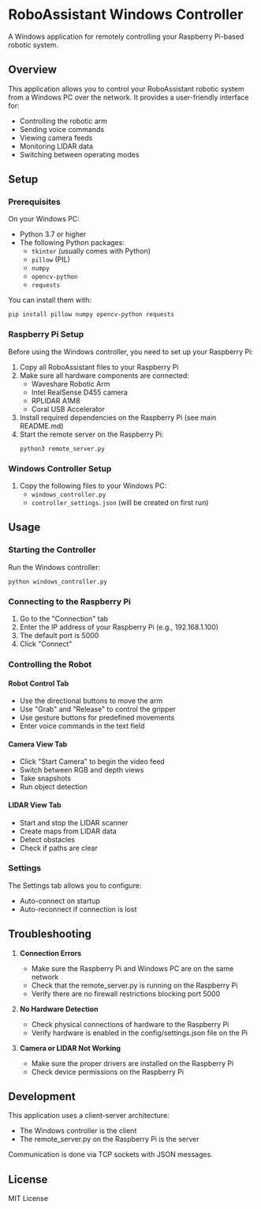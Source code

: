 # RoboAssistant Windows Controller

A Windows application for remotely controlling your Raspberry Pi-based robotic system.

## Overview

This application allows you to control your RoboAssistant robotic system from a Windows PC over the network. It provides a user-friendly interface for:

- Controlling the robotic arm
- Sending voice commands
- Viewing camera feeds
- Monitoring LIDAR data
- Switching between operating modes

## Setup

### Prerequisites

On your Windows PC:
- Python 3.7 or higher
- The following Python packages:
  - `tkinter` (usually comes with Python)
  - `pillow` (PIL)
  - `numpy`
  - `opencv-python`
  - `requests`

You can install them with:
```
pip install pillow numpy opencv-python requests
```

### Raspberry Pi Setup

Before using the Windows controller, you need to set up your Raspberry Pi:

1. Copy all RoboAssistant files to your Raspberry Pi
2. Make sure all hardware components are connected:
   - Waveshare Robotic Arm
   - Intel RealSense D455 camera
   - RPLIDAR A1M8
   - Coral USB Accelerator
3. Install required dependencies on the Raspberry Pi (see main README.md)
4. Start the remote server on the Raspberry Pi:
   ```
   python3 remote_server.py
   ```

### Windows Controller Setup

1. Copy the following files to your Windows PC:
   - `windows_controller.py`
   - `controller_settings.json` (will be created on first run)

## Usage

### Starting the Controller

Run the Windows controller:
```
python windows_controller.py
```

### Connecting to the Raspberry Pi

1. Go to the "Connection" tab
2. Enter the IP address of your Raspberry Pi (e.g., 192.168.1.100)
3. The default port is 5000
4. Click "Connect"

### Controlling the Robot

#### Robot Control Tab

- Use the directional buttons to move the arm
- Use "Grab" and "Release" to control the gripper
- Use gesture buttons for predefined movements
- Enter voice commands in the text field

#### Camera View Tab

- Click "Start Camera" to begin the video feed
- Switch between RGB and depth views
- Take snapshots
- Run object detection

#### LIDAR View Tab

- Start and stop the LIDAR scanner
- Create maps from LIDAR data
- Detect obstacles
- Check if paths are clear

### Settings

The Settings tab allows you to configure:
- Auto-connect on startup
- Auto-reconnect if connection is lost

## Troubleshooting

1. **Connection Errors**
   - Make sure the Raspberry Pi and Windows PC are on the same network
   - Check that the remote_server.py is running on the Raspberry Pi
   - Verify there are no firewall restrictions blocking port 5000

2. **No Hardware Detection**
   - Check physical connections of hardware to the Raspberry Pi
   - Verify hardware is enabled in the config/settings.json file on the Pi

3. **Camera or LIDAR Not Working**
   - Make sure the proper drivers are installed on the Raspberry Pi
   - Check device permissions on the Raspberry Pi

## Development

This application uses a client-server architecture:
- The Windows controller is the client
- The remote_server.py on the Raspberry Pi is the server

Communication is done via TCP sockets with JSON messages.

## License

MIT License 